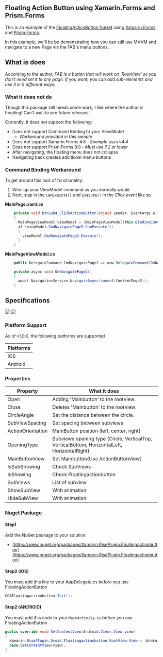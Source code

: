## Floating Action Button using Xamarin.Forms and Prism.Forms

This is an example of the [FloatingActionButton NuGet](https://github.com/cemozguraA/Xamarin.RisePlugin.Floatingactionbutton) using [Xamarin.Forms](https://dotnet.microsoft.com/apps/xamarin/xamarin-forms) and [Prism.Forms](https://github.com/PrismLibrary/Prism).

In this example, we'll be be demonstrating how you can still use MVVM and navigate to a new Page via the FAB's menu buttons.

## What is does
According to the author, _FAB is a button that will work on 'RootView' so you don't need set it to any page. If you want, you can add sub-elements and use it in 5 different ways._

### What it does not do
Though this package still needs some work, I like where the author is heading!  Can't wait to see future releases.

Currently, it does not support the following:
* Does not support Command Binding to your ViewModel
  * _Workaround provided in this sample_
* Does not support Xamarin.Forms 4.8 - _Example uses v4.4_
* Does not support Prism.Forms 8.0 - _Must use 7.2 or lower_
* After navigating, the floating menu does not collapse
* Navigating back creates additional menu-buttons

### Command Binding Workaround
To get around this lack of functionality:
1. Wire-up your ViewModel command as you normally would.
2. Next, slap in the ``CanExecute()`` and ``Execute()`` in the *Click event* like so

**MainPage.xaml.cs**
```cs
    private void BtnSub4_ClickActionButton(object sender, EventArgs e)
    {
      MainPageViewModel viewModel = (MainPageViewModel)this.BindingContext;
      if (viewModel.CmdNavigatePage2.CanExecute())
      {
        viewModel.CmdNavigatePage2.Execute();
      }
    }
```

**MainPageViewModel.cs**
```cs
    public DelegateCommand CmdNavigatePage2 => new DelegateCommand(OnNavigatePage2);

    private async void OnNavigatePage2()
    {
      await NavigationService.NavigateAsync(nameof(ContentPage2));
    }
```

## Specifications
![](https://github.com/cemozguraA/Xamarin.RisePlugin.Floatingactionbutton/blob/master/Images/CircleDroidGroup.gif?raw=true)
![](https://github.com/cemozguraA/Xamarin.RisePlugin.Floatingactionbutton/blob/master/Images/VerticalHorizDroid.gif?raw=true)


### Platform Support
As of v1.0.0, the following patforms are supported

| Platforms  |
| ------------- |
| IOS  |
| Android  |

### Properties
| Property  | What it does |
| ------------- | ------------|
| Open  | Adding 'Mainbutton' to the rootview. |
| Close  | Deletes 'Mainbutton' to the rootview. |
| CircleAngle  | Set the distance between the circle. |
| SubViewSpacing  | Set spacing between subviews |
| ActionOrientation  | MainButton position (left, center, right)|
| OpeningType  | Subviews opening type (Circle, VerticalTop, VerticalBottom, HorizontalLeft, HorizontalRight)|
| MainButtonView  | Set Mainbutton(Use ActionButtonView)|
| IsSubShowing  | Check SubViews|
| IsShowing  | Check Floatingactionbutton|
| SubViews  | List of subview |
| ShowSubView  | With animation |
| HideSubView  | With animation |

### Nuget Package
#### Step1
Add the NuGet package to your solution.
* [https://www.nuget.org/packages/Xamarin.RisePlugin.Floatingactionbutton](https://www.nuget.org/packages/Xamarin.RisePlugin.Floatingactionbutton)

#### Step2 (iOS)

You must add this line to your AppDelegate.cs before you use FloatingActionButton
```csharp
COAFloatingactionbutton.Init();
```
#### Step2 (ANDROID)
You must add this code to your ``MainActivity.cs`` before you use FloatingActionButton

```csharp
public override void SetContentView(Android.Views.View view)
{
  Xamarin.RisePlugin.Droid.Floatingactionbutton.RootView.View = (Android.Widget.RelativeLayout)view;
  base.SetContentView(view);
}
```



